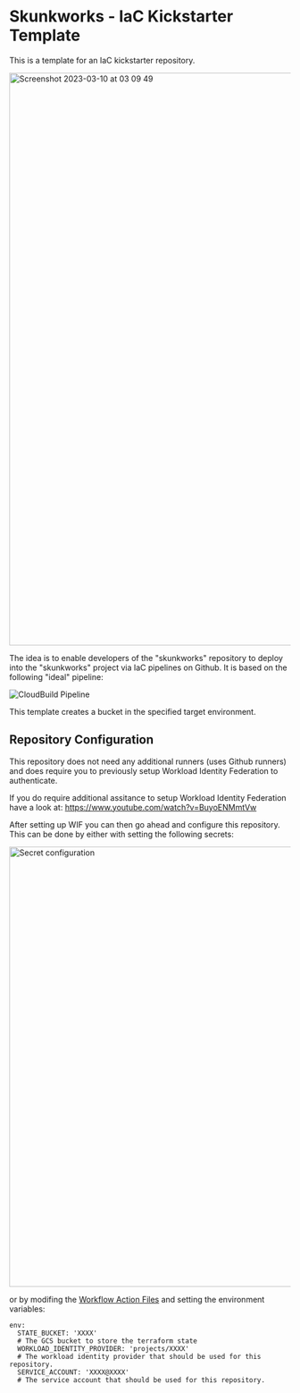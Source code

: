 # Skunkworks - IaC Kickstarter Template

This is a template for an IaC kickstarter repository.

<img width="1024" alt="Screenshot 2023-03-10 at 03 09 49" src="https://user-images.githubusercontent.com/94000358/224207433-7df05a1a-f1c4-436d-9ee9-1e8c0befd40e.png">

The idea is to enable developers of the "skunkworks" repository to deploy into the "skunkworks" project via IaC pipelines on Github. It is based on the following "ideal" pipeline:

![CloudBuild Pipeline](https://user-images.githubusercontent.com/94000358/224207506-8f61de84-6039-48eb-be36-59e68f6f5ef2.png)

This template creates a bucket in the specified target environment.

## Repository Configuration
This repository does not need any additional runners (uses Github runners) and does require you to previously setup Workload Identity Federation to authenticate.

If you do require additional assitance to setup Workload Identity Federation have a look at: https://www.youtube.com/watch?v=BuyoENMmtVw

After setting up WIF you can then go ahead and configure this repository. This can be done by either with setting the following secrets:

<img width="787" alt="Secret configuration" src="https://user-images.githubusercontent.com/94000358/161538148-5b5a5047-b512-4d5a-9a95-912eb4f8a138.png">

or by modifing the [Workflow Action Files](.github/workflows/) and setting the environment variables:
```
env:
  STATE_BUCKET: 'XXXX'
  # The GCS bucket to store the terraform state 
  WORKLOAD_IDENTITY_PROVIDER: 'projects/XXXX'
  # The workload identity provider that should be used for this repository.
  SERVICE_ACCOUNT: 'XXXX@XXXX'
  # The service account that should be used for this repository.
```
